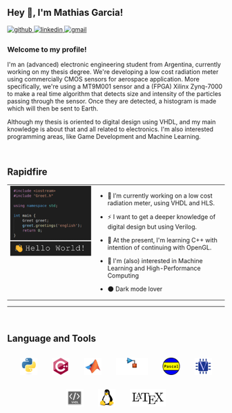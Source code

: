 ## __Hey 👋, I'm Mathias Garcia!__   

<a href="https://github.com/msebgarcia" target="_blank">
<img src=https://img.shields.io/badge/github-%2324292e.svg?&style=for-the-badge&logo=github&logoColor=white alt=github style="margin-bottom: 5px;" /> </a>
<a href="https://www.linkedin.com/in/mathiasgarciag" target="_blank">
<img src=https://img.shields.io/badge/linkedin-%231E77B5.svg?&style=for-the-badge&logo=linkedin&logoColor=white alt=linkedin style="margin-bottom: 5px;" />  </a>
<a href="mailto:mathiasgarcia.gs@gmail.com" target="_blank">
<img src=https://img.shields.io/badge/MAIL-%2324292e.svg?&style=for-the-badge&logo=gmail&logoColor=red alt=gmail style="margin-bottom: 5px;" /> </a> 


<br/>

### Welcome to my profile!
I'm an (advanced) electronic engineering student from Argentina, currently working on my thesis degree. We're developing a low cost radiation meter using commercially CMOS sensors for aerospace application. More specifically, we're using a MT9M001 sensor and a (FPGA) Xilinx Zynq-7000 to make a real time algorithm that detects size and intensity of the particles passing through the sensor. Once they are detected, a histogram is made which will then be sent to Earth. 

Although my thesis is oriented to digital design using VHDL, and my main knowledge is about that and all related to electronics. I'm also interested programming areas, like Game Development and Machine Learning.


<br/>

## Rapidfire 

<style>
td, th {
   border: none!important;
}
</style>

<table><tr><td valign="top" width="40%"> 
<div align="center"> <img src="hello.gif" align="center" style="width: 100%" /> </div>   </td>

<td valign="top" width="60%">

- 🔭 I’m currently working on a low cost radiation meter, using VHDL and HLS.

- ⚡ I want to get a deeper knowledge of digital design but using Verilog.

- 🌱 At the present, I'm learning C++ with intention of continuing with OpenGL.
- 🤖 I'm (also) interested in Machine Learning and High-Performance Computing 
- 🌑 Dark mode lover 
</td></tr></table> 

___

<br/>

## Language and Tools 

<div align="center">
<img style="margin: 15px" src="python-original.svg" alt="Python" height="40" /> <img style="margin: 15px" src="cplusplus-original.svg" alt="cpp" height="40" />  <img style="margin: 15px" src="matlab.svg" alt="MATLAB" height="40" /> <img style="margin: 15px" src="simulink.png" alt="Simulink" height="40" /> <img style="margin: 15px" src="Pascal.png" alt="Pascal" height="40" /> <img style="margin: 15px" src="verilog.svg" alt="Verilog" height="40" /> <img style="margin: 15px" src="vhdl.png" alt="VHDL" height="40" /> <img style="margin: 15px" src="linux-original.svg" alt="Linux" height="40" /> <img style="margin: 15px" src="latex.png" alt="LaTeX" height="40" />
</div>